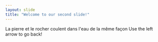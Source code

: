 ```yaml
---
layout: slide
title: "Welcome to our second slide!"
---
```

La pierre et le rocher coulent dans l'eau de la même façon
Use the left arrow to go back!
